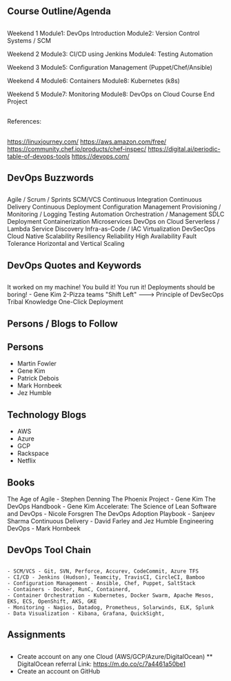 ## ########################
## Course Outline/Agenda
## ########################

Weekend 1
Module1: DevOps Introduction
Module2: Version Control Systems / SCM

Weekend 2
Module3: CI/CD using Jenkins
Module4: Testing Automation

Weekend 3
Module5: Configuration Management (Puppet/Chef/Ansible)

Weekend 4
Module6: Containers
Module8: Kubernetes (k8s)
 
Weekend 5
Module7: Monitoring
Module8: DevOps on Cloud
Course End Project

## ########################
References:
## ########################

https://linuxjourney.com/
https://aws.amazon.com/free/
https://community.chef.io/products/chef-inspec/
https://digital.ai/periodic-table-of-devops-tools
https://devops.com/




## ########################
## DevOps Buzzwords
## ########################

Agile / Scrum / Sprints
SCM/VCS
Continuous Integration
Continuous Delivery
Continuous Deployment
Configuration Management
Provisioning / Monitoring / Logging
Testing Automation
Orchestration / Management
SDLC
Deployment
Containerization
Microservices
DevOps on Cloud
Serverless / Lambda
Service Discovery
Infra-as-Code / IAC
Virtualization
DevSecOps
Cloud Native
Scalability
Resiliency
Reliability
High Availability
Fault Tolerance
Horizontal and Vertical Scaling


## ########################
## DevOps Quotes and Keywords
## ########################
It worked on my machine!
You build it! You run it!
Deployments should be boring! - Gene Kim
2-Pizza teams
"Shift Left" ---> Principle of DevSecOps
Tribal Knowledge
One-Click Deployment

## ########################
## Persons / Blogs to Follow
## ########################

## Persons
- Martin Fowler
- Gene Kim
- Patrick Debois
- Mark Hornbeek
- Jez Humble

## Technology Blogs
- AWS
- Azure
- GCP
- Rackspace
- Netflix

## Books

The Age of Agile - Stephen Denning
The Phoenix Project - Gene Kim
The DevOps Handbook - Gene Kim
Accelerate: The Science of Lean Software and DevOps - Nicole Forsgren
The DevOps Adoption Playbook - Sanjeev Sharma
Continuous Delivery - David Farley and Jez Humble
Engineering DevOps - Mark Hornbeek


## ########################
## DevOps Tool Chain
## ########################
    - SCM/VCS - Git, SVN, Perforce, Accurev, CodeCommit, Azure TFS
    - CI/CD - Jenkins (Hudson), Teamcity, TravisCI, CircleCI, Bamboo
    - Configuration Management - Ansible, Chef, Puppet, SaltStack
    - Containers - Docker, RunC, Containerd,
    - Container Orchestration - Kubernetes, Docker Swarm, Apache Mesos, EKS, ECS, OpenShift, AKS, GKE
    - Monitoring - Nagios, Datadog, Prometheus, Solarwinds, ELK, Splunk
    - Data Visualization - Kibana, Grafana, QuickSight,


## ########################
## Assignments
## ########################

- Create account on any one Cloud (AWS/GCP/Azure/DigitalOcean)
** DigitalOcean referral Link: https://m.do.co/c/7a4461a50be1
- Create an account on GitHub


















